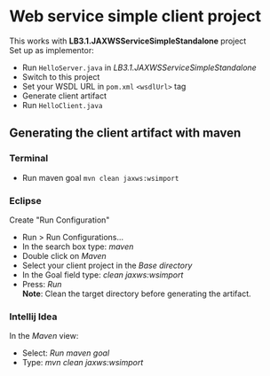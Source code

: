 # Web service simple client project

This works with  __LB3.1.JAXWSServiceSimpleStandalone__  project  
Set up as implementor:
- Run `HelloServer.java` in *LB3.1.JAXWSServiceSimpleStandalone*
- Switch to this project
- Set your WSDL URL in `pom.xml` `<wsdlUrl>` tag
- Generate client artifact
- Run `HelloClient.java`

## Generating the client artifact with maven

### Terminal
- Run maven goal `mvn clean jaxws:wsimport`

### Eclipse

Create "Run Configuration"
- Run > Run Configurations...
- In the search box type: *maven*
- Double click on *Maven*
- Select your client project in the *Base directory*
- In the Goal field type: *clean jaxws:wsimport*
- Press: *Run*  
**Note**: Clean the target directory before generating the artifact.

### Intellij Idea

In the *Maven* view:
- Select: *Run maven goal*
- Type: *mvn clean jaxws:wsimport*
